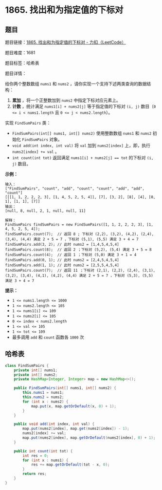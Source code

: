 # 1865. 找出和为指定值的下标对

## 题目

题目链接：[1865. 找出和为指定值的下标对 - 力扣（LeetCode）](https://leetcode.cn/problems/finding-pairs-with-a-certain-sum/description/)

题目难度：1681

题目标签：哈希表

题目详情：

给你两个整数数组 `nums1` 和 `nums2` ，请你实现一个支持下述两类查询的数据结构：

1. **累加** ，将一个正整数加到 `nums2` 中指定下标对应元素上。
2. **计数** ，统计满足 `nums1[i] + nums2[j]` 等于指定值的下标对 `(i, j)` 数目（`0 <= i < nums1.length` 且 `0 <= j < nums2.length`）。

实现 `FindSumPairs` 类：

- `FindSumPairs(int[] nums1, int[] nums2)` 使用整数数组 `nums1` 和 `nums2` 初始化 `FindSumPairs` 对象。
- `void add(int index, int val)` 将 `val` 加到 `nums2[index]` 上，即，执行 `nums2[index] += val` 。
- `int count(int tot)` 返回满足 `nums1[i] + nums2[j] == tot` 的下标对 `(i, j)` 数目。

**示例：**

```
输入：
["FindSumPairs", "count", "add", "count", "count", "add", "add", "count"]
[[[1, 1, 2, 2, 2, 3], [1, 4, 5, 2, 5, 4]], [7], [3, 2], [8], [4], [0, 1], [1, 1], [7]]
输出：
[null, 8, null, 2, 1, null, null, 11]

解释：
FindSumPairs findSumPairs = new FindSumPairs([1, 1, 2, 2, 2, 3], [1, 4, 5, 2, 5, 4]);
findSumPairs.count(7);  // 返回 8 ; 下标对 (2,2), (3,2), (4,2), (2,4), (3,4), (4,4) 满足 2 + 5 = 7 ，下标对 (5,1), (5,5) 满足 3 + 4 = 7
findSumPairs.add(3, 2); // 此时 nums2 = [1,4,5,4,5,4]
findSumPairs.count(8);  // 返回 2 ；下标对 (5,2), (5,4) 满足 3 + 5 = 8
findSumPairs.count(4);  // 返回 1 ；下标对 (5,0) 满足 3 + 1 = 4
findSumPairs.add(0, 1); // 此时 nums2 = [2,4,5,4,5,4]
findSumPairs.add(1, 1); // 此时 nums2 = [2,5,5,4,5,4]
findSumPairs.count(7);  // 返回 11 ；下标对 (2,1), (2,2), (2,4), (3,1), (3,2), (3,4), (4,1), (4,2), (4,4) 满足 2 + 5 = 7 ，下标对 (5,3), (5,5) 满足 3 + 4 = 7
```

**提示：**

- `1 <= nums1.length <= 1000`
- `1 <= nums2.length <= 105`
- `1 <= nums1[i] <= 109`
- `1 <= nums2[i] <= 105`
- `0 <= index < nums2.length`
- `1 <= val <= 105`
- `1 <= tot <= 109`
- 最多调用 `add` 和 `count` 函数各 `1000` 次



## 哈希表

``` java
class FindSumPairs {
    private int[] nums1;
    private int[] nums2;
    private HashMap<Integer, Integer> map = new HashMap<>();

    public FindSumPairs(int[] nums1, int[] nums2) {
        this.nums1 = nums1;
        this.nums2 = nums2;
        for (int x : nums2) {
            map.put(x, map.getOrDefault(x, 0) + 1);
        }
    }

    public void add(int index, int val) {
        map.put(nums2[index], map.get(nums2[index]) - 1);
        nums2[index] += val;
        map.put(nums2[index], map.getOrDefault(nums2[index], 0) + 1);
    }

    public int count(int tot) {
        int res = 0;
        for (int x : nums1) {
            res += map.getOrDefault(tot - x, 0);
        }
        return res;
    }
}
```